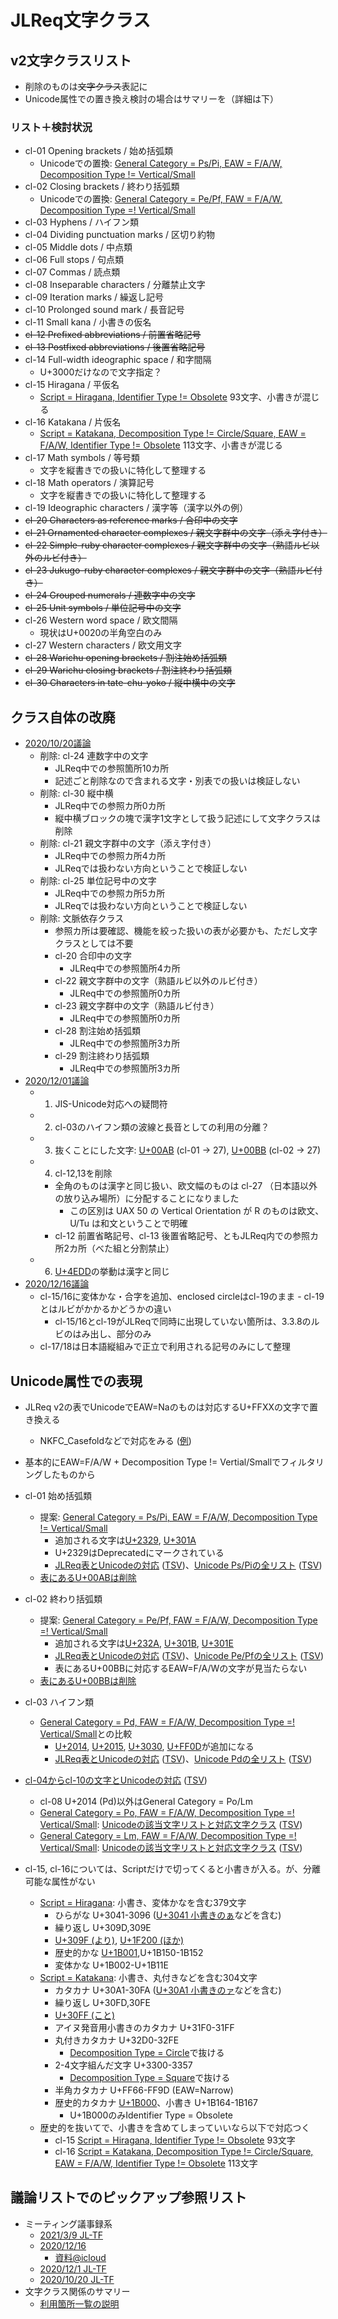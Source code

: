 # JLReq文字クラス

## v2文字クラスリスト

* 削除のものは<del>文字クラス</del>表記に
* Unicode属性での置き換え検討の場合はサマリーを（詳細は下）

### リスト＋検討状況

* cl-01 Opening brackets / 始め括弧類
  * Unicodeでの置換: [General Category = Ps/Pi, EAW = F/A/W, Decomposition Type != Vertical/Small](https://util.unicode.org/UnicodeJsps/list-unicodeset.jsp?a=%5B%5B%3ADecomposition_Type%21%3DSmall%3A%5D%26%5B%3ADecomposition_Type%21%3DVertical%3A%5D%5D%26%5B%5B%3AGeneral_Category%3DPs%3A%5D%5B%3AGeneral_Category%3DPi%3A%5D%5D%26%5B%5B%3AEast_Asian_Width%3DW%3A%5D%5B%3AEast_Asian_Width%3DA%3A%5D%5B%3AEast_Asian_Width%3DF%3A%5D%5D&g=&i=)
* cl-02 Closing brackets / 終わり括弧類
  * Unicodeでの置換: [General Category = Pe/Pf, FAW = F/A/W, Decomposition Type =! Vertical/Small](https://util.unicode.org/UnicodeJsps/list-unicodeset.jsp?a=%5B%5B%3ADecomposition_Type%21%3DSmall%3A%5D%26%5B%3ADecomposition_Type%21%3DVertical%3A%5D%5D%26%5B%5B%3AGeneral_Category%3DPe%3A%5D%5B%3AGeneral_Category%3DPf%3A%5D%5D%26%5B%5B%3AEast_Asian_Width%3DW%3A%5D%5B%3AEast_Asian_Width%3DA%3A%5D%5B%3AEast_Asian_Width%3DF%3A%5D%5D&g=&i=)
* cl-03 Hyphens / ハイフン類
* cl-04 Dividing punctuation marks / 区切り約物
* cl-05 Middle dots / 中点類
* cl-06 Full stops / 句点類
* cl-07 Commas / 読点類
* cl-08 Inseparable characters / 分離禁止文字
* cl-09 Iteration marks / 繰返し記号
* cl-10 Prolonged sound mark / 長音記号
* cl-11 Small kana / 小書きの仮名
* <del>cl-12 Prefixed abbreviations / 前置省略記号</del>
* <del>cl-13 Postfixed abbreviations / 後置省略記号</del>
* cl-14 Full-width ideographic space / 和字間隔
  * U+3000だけなので文字指定？
* cl-15 Hiragana / 平仮名
  * [Script = Hiragana, Identifier Type != Obsolete](https://util.unicode.org/UnicodeJsps/list-unicodeset.jsp?a=%5B%3AScript%3DHiragana%3A%5D%26%5B%3AIdentifier_Type%21%3DObsolete%3A%5D) 93文字、小書きが混じる
* cl-16 Katakana / 片仮名
  * [Script = Katakana, Decomposition Type != Circle/Square, EAW = F/A/W, Identifier Type != Obsolete](https://util.unicode.org/UnicodeJsps/list-unicodeset.jsp?a=%5B%3AScript%3DKatakana%3A%5D%26%5B%3AIdentifier_Type%21%3DObsolete%3A%5D%26%5B%5B%3AEast_Asian_Width%3DF%3A%5D%5B%3AEast_Asian_Width%3DA%3A%5D%5B%3AEast_Asian_Width%3DW%3A%5D%5D%26%5B%5B%3ADecomposition_Type%21%3DCircle%3A%5D%26%5B%3ADecomposition_Type%21%3DSquare%3A%5D%5D) 113文字、小書きが混じる
* cl-17 Math symbols / 等号類
  * 文字を縦書きでの扱いに特化して整理する
* cl-18 Math operators / 演算記号
  * 文字を縦書きでの扱いに特化して整理する
* cl-19 Ideographic characters / 漢字等（漢字以外の例）
* <del>cl-20 Characters as reference marks / 合印中の文字</del>
* <del>cl-21 Ornamented character complexes / 親文字群中の文字（添え字付き）</del>
* <del>cl-22 Simple-ruby character complexes / 親文字群中の文字（熟語ルビ以外のルビ付き）</del>
* <del>cl-23 Jukugo-ruby character complexes / 親文字群中の文字（熟語ルビ付き）</del>
* <del>cl-24 Grouped numerals / 連数字中の文字</del>
* <del>cl-25 Unit symbols / 単位記号中の文字</del>
* cl-26 Western word space / 欧文間隔
  * 現状はU+0020の半角空白のみ
* cl-27 Western characters / 欧文用文字
* <del>cl-28 Warichu opening brackets / 割注始め括弧類</del>
* <del>cl-29 Warichu closing brackets / 割注終わり括弧類</del>
* <del>cl-30 Characters in tate-chu-yoko / 縦中横中の文字</del>


## クラス自体の改廃

* [2020/10/20議論](https://lists.w3.org/Archives/Public/public-i18n-japanese/2020OctDec/0046.html)
  * 削除: cl-24 連数字中の文字
    * JLReq中での参照箇所10カ所
    * 記述ごと削除なので含まれる文字・別表での扱いは検証しない
  * 削除: cl-30 縦中横
    * JLReq中での参照カ所0カ所
    * 縦中横ブロックの塊で漢字1文字として扱う記述にして文字クラスは削除
  * 削除: cl-21 親文字群中の文字（添え字付き）
    * JLReq中での参照カ所4カ所
    * JLReqでは扱わない方向ということで検証しない
  * 削除: cl-25 単位記号中の文字
    * JLReq中での参照カ所5カ所
    * JLReqでは扱わない方向ということで検証しない
  * 削除: 文脈依存クラス
    * 参照カ所は要確認、機能を絞った扱いの表が必要かも、ただし文字クラスとしては不要
    * cl-20 合印中の文字
      * JLReq中での参照箇所4カ所
    * cl-22 親文字群中の文字（熟語ルビ以外のルビ付き）
      * JLReq中での参照箇所0カ所
    * cl-23 親文字群中の文字（熟語ルビ付き）
      * JLReq中での参照箇所0カ所
    * cl-28 割注始め括弧類
      * JLReq中での参照箇所3カ所
    * cl-29 割注終わり括弧類
      * JLReq中での参照箇所3カ所
* [2020/12/01議論](https://lists.w3.org/Archives/Public/public-jlreq-admin/2020OctDec/0009.html)
  * 1) JIS-Unicode対応への疑問符
  * 2) cl-03のハイフン類の波線と長音としての利用の分離？
  * 3) 抜くことにした文字: [U+00AB](https://util.unicode.org/UnicodeJsps/character.jsp?a=00AB) (cl-01 -> 27), [U+00BB](https://util.unicode.org/UnicodeJsps/character.jsp?a=00BB) (cl-02 -> 27)
  * 4) cl-12,13を削除
    * 全角のものは漢字と同じ扱い、欧文幅のものは cl-27 （日本語以外の放り込み場所）に分配することになりました
      * この区別は UAX 50 の Vertical Orientation が R のものは欧文、U/Tu は和文ということで明確
    * cl-12 前置省略記号、cl-13 後置省略記号、ともJLReq内での参照カ所2カ所（べた組と分割禁止）
  * 6) [U+4EDD](https://util.unicode.org/UnicodeJsps/character.jsp?a=4EDD)の挙動は漢字と同じ
* [2020/12/16議論](https://lists.w3.org/Archives/Public/public-i18n-japanese/2020OctDec/0200.html)
  * cl-15/16に変体かな・合字を追加、enclosed circleはcl-19のまま - cl-19とはルビがかかるかどうかの違い
    * cl-15/16とcl-19がJLReqで同時に出現していない箇所は、3.3.8のルビのはみ出し、部分のみ
  * cl-17/18は日本語縦組みで正立で利用される記号のみにして整理


## Unicode属性での表現

* JLReq v2の表でUnicodeでEAW=Naのものは対応するU+FFXXの文字で置き換える
  * NKFC_Casefoldなどで対応をみる ([例](https://util.unicode.org/UnicodeJsps/list-unicodeset.jsp?a=%5B%3ANFKC_Casefold=%E2%A6%85%3A%5D))
* 基本的にEAW=F/A/W + Decomposition Type != Vertial/Smallでフィルタリングしたものから

* cl-01 始め括弧類
  * 提案: [General Category = Ps/Pi, EAW = F/A/W, Decomposition Type != Vertical/Small](https://util.unicode.org/UnicodeJsps/list-unicodeset.jsp?a=%5B%5B%3ADecomposition_Type%21%3DSmall%3A%5D%26%5B%3ADecomposition_Type%21%3DVertical%3A%5D%5D%26%5B%5B%3AGeneral_Category%3DPs%3A%5D%5B%3AGeneral_Category%3DPi%3A%5D%5D%26%5B%5B%3AEast_Asian_Width%3DW%3A%5D%5B%3AEast_Asian_Width%3DA%3A%5D%5B%3AEast_Asian_Width%3DF%3A%5D%5D&g=&i=)
    * 追加される文字は[U+2329](https://util.unicode.org/UnicodeJsps/character.jsp?a=2329), [U+301A](https://util.unicode.org/UnicodeJsps/character.jsp?a=301A)
    * U+2329はDeprecatedにマークされている
    * [JLReq表とUnicodeの対応](references/cl-01-diff.html) ([TSV](references/cl-01-diff.tsv))、[Unicode Ps/Piの全リスト](references/cl-01-unicode.html) ([TSV](references/cl-01-unicode.tsv))
  * [表にあるU+00ABは削除](https://lists.w3.org/Archives/Public/public-jlreq-admin/2020OctDec/0009.html)
* cl-02 終わり括弧類
  * 提案: [General Category = Pe/Pf, FAW = F/A/W, Decomposition Type =! Vertical/Small](https://util.unicode.org/UnicodeJsps/list-unicodeset.jsp?a=%5B%5B%3ADecomposition_Type%21%3DSmall%3A%5D%26%5B%3ADecomposition_Type%21%3DVertical%3A%5D%5D%26%5B%5B%3AGeneral_Category%3DPe%3A%5D%5B%3AGeneral_Category%3DPf%3A%5D%5D%26%5B%5B%3AEast_Asian_Width%3DW%3A%5D%5B%3AEast_Asian_Width%3DA%3A%5D%5B%3AEast_Asian_Width%3DF%3A%5D%5D&g=&i=)
    * 追加される文字は[U+232A](https://util.unicode.org/UnicodeJsps/character.jsp?a=232A), [U+301B](https://util.unicode.org/UnicodeJsps/character.jsp?a=301B), [U+301E](https://util.unicode.org/UnicodeJsps/character.jsp?a=301E)
    * [JLReq表とUnicodeの対応](references/cl-02-diff.html) ([TSV](references/cl-02-diff.tsv))、[Unicode Pe/Pfの全リスト](references/cl-02-unicode.html) ([TSV](references/cl-02-unicode.tsv))
    * 表にあるU+00BBに対応するEAW=F/A/Wの文字が見当たらない
  * [表にあるU+00BBは削除](https://lists.w3.org/Archives/Public/public-jlreq-admin/2020OctDec/0009.html)
* cl-03 ハイフン類
  * [General Category = Pd, FAW = F/A/W, Decomposition Type =! Vertical/Small](https://util.unicode.org/UnicodeJsps/list-unicodeset.jsp?a=%5B%5B%3ADecomposition_Type%21%3DSmall%3A%5D%26%5B%3ADecomposition_Type%21%3DVertical%3A%5D%5D%26%5B%3AGeneral_Category%3DPd%3A%5D%26%5B%5B%3AEast_Asian_Width%3DW%3A%5D%5B%3AEast_Asian_Width%3DA%3A%5D%5B%3AEast_Asian_Width%3DF%3A%5D%5D&g=&i=)との比較
    * [U+2014](https://util.unicode.org/UnicodeJsps/character.jsp?a=2014), [U+2015](https://util.unicode.org/UnicodeJsps/character.jsp?a=2015), [U+3030](https://util.unicode.org/UnicodeJsps/character.jsp?a=3030), [U+FF0D](https://util.unicode.org/UnicodeJsps/character.jsp?a=FF0D)が追加になる
    * [JLReq表とUnicodeの対応](references/cl-03-diff.html) ([TSV](references/cl-03-diff.tsv))、[Unicode Pdの全リスト](references/cl-03-unicode.html) ([TSV](references/cl-03-unicode.tsv))
* [cl-04からcl-10の文字とUnicodeの対応](references/cl-0410-diff.html) ([TSV](references/cl-0410-diff.tsv))
  * cl-08 U+2014 (Pd)以外はGeneral Category = Po/Lm
  * [General Category = Po, FAW = F/A/W, Decomposition Type =! Vertical/Small](https://util.unicode.org/UnicodeJsps/list-unicodeset.jsp?a=%5B%5B%3ADecomposition_Type%21%3DSmall%3A%5D%26%5B%3ADecomposition_Type%21%3DVertical%3A%5D%5D%26%5B%3AGeneral_Category%3DPo%3A%5D%26%5B%5B%3AEast_Asian_Width%3DW%3A%5D%5B%3AEast_Asian_Width%3DA%3A%5D%5B%3AEast_Asian_Width%3DF%3A%5D%5D&g=&i=): [Unicodeの該当文字リストと対応文字クラス](references/cl-Po-unicode.html) ([TSV](references/cl-Po-unicode.tsv))
  * [General Category = Lm, FAW = F/A/W, Decomposition Type =! Vertical/Small](https://util.unicode.org/UnicodeJsps/list-unicodeset.jsp?a=%5B%5B%3ADecomposition_Type%21%3DSmall%3A%5D%26%5B%3ADecomposition_Type%21%3DVertical%3A%5D%5D%26%5B%3AGeneral_Category%3DLm%3A%5D%26%5B%5B%3AEast_Asian_Width%3DW%3A%5D%5B%3AEast_Asian_Width%3DA%3A%5D%5B%3AEast_Asian_Width%3DF%3A%5D%5D&g=&i=): [Unicodeの該当文字リストと対応文字クラス](references/cl-Lm-unicode.html) ([TSV](references/cl-Lm-unicode.tsv))
* cl-15, cl-16については、Scriptだけで切ってくると小書きが入る。が、分離可能な属性がない
  * [Script = Hiragana](https://util.unicode.org/UnicodeJsps/list-unicodeset.jsp?a=%5B%3AScript%3DHiragana%3A%5D&g=&i=): 小書き、変体かなを含む379文字
    * ひらがな U+3041-3096 ([U+3041 小書きのぁ](https://util.unicode.org/UnicodeJsps/character.jsp?a=3041)などを含む)
    * 繰り返し U+309D,309E
    * [U+309F (より)](https://util.unicode.org/UnicodeJsps/character.jsp?a=309F), [U+1F200 (ほか)](https://util.unicode.org/UnicodeJsps/character.jsp?a=1F200)
    * 歴史的かな [U+1B001](https://util.unicode.org/UnicodeJsps/character.jsp?a=1B001),U+1B150-1B152
    * 変体かな U+1B002-U+1B11E
  * [Script = Katakana](https://util.unicode.org/UnicodeJsps/list-unicodeset.jsp?a=%5B%3AScript%3DKatakana%3A%5D&g=&i=): 小書き、丸付きなどを含む304文字
    * カタカナ U+30A1-30FA ([U+30A1 小書きのァ](https://util.unicode.org/UnicodeJsps/character.jsp?a=30A1)などを含む)
    * 繰り返し U+30FD,30FE
    * [U+30FF (こと)](https://util.unicode.org/UnicodeJsps/character.jsp?a=30FF)
    * アイヌ発音用小書きのカタカナ U+31F0-31FF
    * 丸付きカタカナ U+32D0-32FE
      * [Decomposition Type = Circle](https://util.unicode.org/UnicodeJsps/list-unicodeset.jsp?a=%5B%3ADecomposition_Type%3DCircle%3A%5D)で抜ける
    * 2-4文字組んだ文字 U+3300-3357
      * [Decomposition Type = Square](https://util.unicode.org/UnicodeJsps/list-unicodeset.jsp?a=%5B%3ADecomposition_Type%3DSquare%3A%5D)で抜ける
    * 半角カタカナ U+FF66-FF9D (EAW=Narrow)
    * 歴史的カタカナ [U+1B000](https://util.unicode.org/UnicodeJsps/character.jsp?a=1B000)、小書き U+1B164-1B167
      * U+1B000のみIdentifier Type = Obsolete
  * 歴史的を抜いてで、小書きを含めてしまっていいなら以下で対応つく
    * cl-15 [Script = Hiragana, Identifier Type != Obsolete](https://util.unicode.org/UnicodeJsps/list-unicodeset.jsp?a=%5B%3AScript%3DHiragana%3A%5D%26%5B%3AIdentifier_Type%21%3DObsolete%3A%5D) 93文字
    * cl-16 [Script = Katakana, Decomposition Type != Circle/Square, EAW = F/A/W, Identifier Type != Obsolete](https://util.unicode.org/UnicodeJsps/list-unicodeset.jsp?a=%5B%3AScript%3DKatakana%3A%5D%26%5B%3AIdentifier_Type%21%3DObsolete%3A%5D%26%5B%5B%3AEast_Asian_Width%3DF%3A%5D%5B%3AEast_Asian_Width%3DA%3A%5D%5B%3AEast_Asian_Width%3DW%3A%5D%5D%26%5B%5B%3ADecomposition_Type%21%3DCircle%3A%5D%26%5B%3ADecomposition_Type%21%3DSquare%3A%5D%5D) 113文字



## 議論リストでのピックアップ参照リスト

* ミーティング議事録系
  * [2021/3/9 JL-TF](https://lists.w3.org/Archives/Public/public-i18n-japanese/2021JanMar/0050.html)
  * [2020/12/16](https://lists.w3.org/Archives/Public/public-i18n-japanese/2020OctDec/0200.html)
    * [資料@icloud](https://www.icloud.com/numbers/0Xum3DF6I232izGhfJdk3s7Pw)
  * [2020/12/1 JL-TF](https://lists.w3.org/Archives/Public/public-jlreq-admin/2020OctDec/0009.html)
  * [2020/10/20 JL-TF](https://lists.w3.org/Archives/Public/public-i18n-japanese/2020OctDec/0046.html)
* 文字クラス関係のサマリー
  * [利用箇所一覧の説明](https://lists.w3.org/Archives/Public/public-i18n-japanese/2021JanMar/0051.html)
